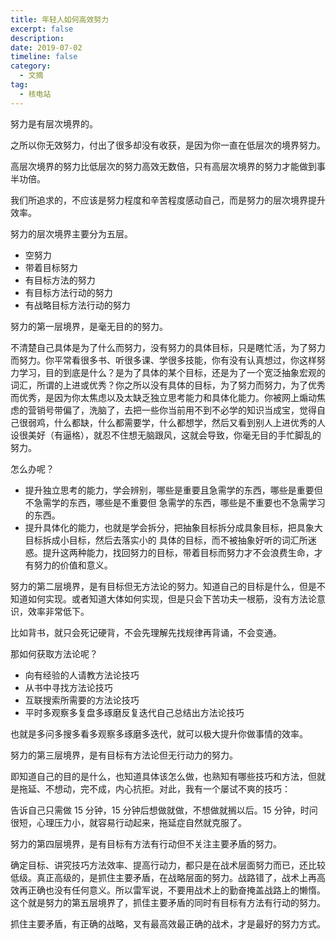 ```yaml
---
title: 年轻人如何高效努力
excerpt: false
description: 
date: 2019-07-02
timeline: false
category:
  - 文摘
tag:
  - 核电站
---
```


努力是有层次境界的。

之所以你无效努力，付出了很多却没有收获，是因为你一直在低层次的境界努力。

高层次境界的努力比低层次的努力高效无数倍，只有高层次境界的努力才能做到事半功倍。

我们所追求的，不应该是努力程度和辛苦程度感动自己，而是努力的层次境界提升效率。

努力的层次境界主要分为五层。

- 空努力
- 带着目标努力
- 有目标方法的努力
- 有目标方法行动的努力
- 有战略目标方法行动的努力

努力的第一层境界，是毫无目的的努力。

不清楚自己具体是为了什么而努力，没有努力的具体目标，只是瞎忙活，为了努力而努力。你平常看很多书、听很多课、学很多技能，你有没有认真想过，你这样努力学习，目的到底是什么？是为了具体的某个目标，还是为了一个宽泛抽象宏观的词汇，所谓的上进或优秀？你之所以没有具体的目标，为了努力而努力，为了优秀而优秀，是因为你太焦虑以及太缺乏独立思考能力和具体化能力。你被网上煽动焦虑的营销号带偏了，洗脑了，去把一些你当前用不到不必学的知识当成宝，觉得自己很弱鸡，什么都缺，什么都需要学，什么都想学，然后又看到别人上进优秀的人设很美好（有逼格），就忍不住想无脑跟风，这就会导致，你毫无目的手忙脚乱的努力。

怎么办呢？

- 提升独立思考的能力，学会辨别，哪些是重要且急需学的东西，哪些是重要但不急需学的东西，哪些是不重要但
急需学的东西，哪些是不重要也不急需学习的东西。
- 提升具体化的能力，也就是学会拆分，把抽象目标拆分成具象目标，把具象大目标拆成小目标，然后去落实小的
具体的目标，而不被抽象好听的词汇所迷惑。提升这两种能力，找回努力的目标，带着目标而努力才不会浪费生命，才有努力的价值和意义。

努力的第二层境界，是有目标但无方法论的努力。知道自己的目标是什么，但是不知道如何实现。或者知道大体如何实现，但是只会下苦功夫一根筋，没有方法论意识，效率非常低下。

比如背书，就只会死记硬背，不会先理解先找规律再背诵，不会变通。

那如何获取方法论呢？

- 向有经验的人请教方法论技巧
- 从书中寻找方法论技巧
- 互联搜索所需要的方法论技巧
- 平时多观察多复盘多琢磨反复迭代自己总结出方法论技巧

也就是多问多搜多看多观察多琢磨多迭代，就可以极大提升你做事情的效率。

努力的第三层境界，是有目标有方法论但无行动力的努力。

即知道自己的目的是什么，也知道具体该怎么做，也熟知有哪些技巧和方法，但就是拖延、不想动，完不成，内心抗拒。对此，我有一个屡试不爽的技巧：

告诉自己只需做 15 分钟，15 分钟后想做就做，不想做就搁以后。15 分钟，时问很短，心理压力小，就容易行动起来，拖延症自然就克服了。

努力的第四层境界，是有目标有方法有行动但不关注主要矛盾的努力。

确定目标、讲究技巧方法效率、提高行动力，都只是在战术层面努力而已，还比较低级。真正高级的，是抓住主要矛盾，在战略层面的努力。战路错了，战术上再高效再正确也没有任何意义。所以雷军说，不要用战术上的勤奋掩盖战路上的懒惰。
这个就是努力的第五层境界了，抓佳主要矛盾的同时有目标有方法有行动的努力。

抓住主要矛盾，有正确的战略，叉有最高效最正确的战术，才是最好的努力方式。
